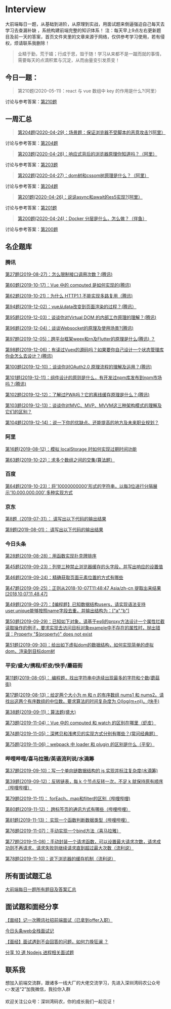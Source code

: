 # Interview
大前端每日一题，从基础到进阶，从原理到实战，用面试题来倒逼强迫自己每天去学习去查漏补缺
，系统构建前端完整的知识体系！
注：每天早上9点左右更新题目及前一天的答案，首页文件夹里的文章来源于网络，仅供参考学习使用，若有侵权，烦请联系我删除！

> 业精于勤，荒于嬉；行成于思，毁于随！学习从来都不是一蹴而就的事情，需要每天的点滴积累与沉淀，从而由量变引发质变！
## 今日一题：  

> 第210题(2020-05-11)：react 与 vue 数组中 key 的作用是什么?(阿里）

讨论与参考答案：[第210题](https://github.com/qappleh/Web-Daily-Question/issues/212)  


## 一周汇总
>[第204题(2020-04-29)：场景题：保证浏览器不受脚本的恶意攻击?(阿里）](https://github.com/qappleh/Web-Daily-Question/issues/206)

讨论与参考答案：[第204题](https://github.com/qappleh/Web-Daily-Question/issues/206)

>[第203题(2020-04-28)：响应式背后的浏览器原理你知道吗？（阿里）](https://github.com/qappleh/Web-Daily-Question/issues/205)

讨论与参考答案：[第203题](https://github.com/qappleh/Web-Daily-Question/issues/205)

>[第202题(2020-04-27)：dom树和cssom树原理是什么？（阿里）](https://github.com/qappleh/Web-Daily-Question/issues/204)

讨论与参考答案：[第204题](https://github.com/qappleh/Web-Daily-Question/issues/204)

>[第201题(2020-04-26)：说说async和await的es5实现?(阿里）](https://github.com/qappleh/Web-Daily-Question/issues/203)

讨论与参考答案：[第201题](https://github.com/qappleh/Web-Daily-Question/issues/203)

>[第200题(2020-04-24)：Docker 分层是什么，怎么做？（伴鱼）](https://github.com/qappleh/Web-Daily-Question/issues/202)

讨论与参考答案：[第200题](https://github.com/qappleh/Web-Daily-Question/issues/202)


## 名企题库  

### 腾讯  
[第27题(2019-08-27)：怎么限制接口调用次数？(腾讯)](https://github.com/qappleh/Web-Daily-Question/issues/29)

[第60题(2019-10-17)：Vue 中的 computed 是如何实现的(腾讯)](https://github.com/qappleh/Web-Daily-Question/issues/62)  

[第62题(2019-10-21)：为什么 HTTP1.1 不能实现多路复用（腾讯)](https://github.com/qappleh/Web-Daily-Question/issues/64)  

[第94题(2019-12-02)：vue从data改变到页面渲染的过程？(腾讯）](https://github.com/qappleh/Web-Daily-Question/issues/96)

[第95题(2019-12-03)：谈谈你对Virtual DOM 的内部工作原理的理解？(腾讯)](https://github.com/qappleh/Web-Daily-Question/issues/97)

[第96题(2019-12-04)：谈谈Websocket的原理及使用场景?(腾讯)](https://github.com/qappleh/Web-Daily-Question/issues/98)

[第97题(2019-12-05)：跨平台框架weex和rn及Flutter的原理是什么(腾讯) ？](https://github.com/qappleh/Web-Daily-Question/issues/99)

[第98题(2019-12-06)：有读过Vuex的源码吗？如果要你自己设计一个状态管理库你会怎么去设计？(腾讯)](https://github.com/qappleh/Web-Daily-Question/issues/100)

[第100题(2019-12-10)：谈谈你对OAuth2.0 原理流程的理解及运用？(腾讯)](https://github.com/qappleh/Web-Daily-Question/issues/102)  

[第101题(2019-12-11)：组件设计的原则是什么，有开发过npm库发布到npm市场吗？(腾讯)](https://github.com/qappleh/Web-Daily-Question/issues/103)

[第102题(2019-12-12)：了解过PWA吗？它的离线缓存原理是什么？(腾讯)](https://github.com/qappleh/Web-Daily-Question/issues/104)

[第103题(2019-12-13)：谈谈你对MVC、MVP、MVVM这三种架构模式的理解及它们的区别？](https://github.com/qappleh/Web-Daily-Question/issues/105)

[第104题(2019-12-14)：说一下你的优缺点、还能提高的地方及未来职业规划？](https://github.com/qappleh/Web-Daily-Question/issues/106)

### 阿里  


[第16题(2019-08-12)：模拟 localStorage 时如何实现过期时间功能](https://github.com/qappleh/Web-Daily-Question/issues/11) 

[第63题(2019-10-22)：求多个数组之间的交集(算法题）](https://github.com/qappleh/Web-Daily-Question/issues/65) 

### 百度  


[第64题(2019-10-23)：将'10000000000'形式的字符串，以每3位进行分隔展示'10.000.000.000',多种实现方式](https://github.com/qappleh/Web-Daily-Question/issues/66)   


### 京东  
[第8题（2019-07-31）： 请写出以下代码的输出结果](https://github.com/qappleh/Web-Daily-Question/issues/2)    

[第9题(2019-08-01)： 请写出以下代码的输出结果](https://github.com/qappleh/Web-Daily-Question/issues/3)    


### 今日头条  
[第28题(2019-08-28)：用函数实现扑克牌排序](https://github.com/qappleh/Web-Daily-Question/issues/30)  

[第45题(2019-09-23)：列举三种禁止浏览器缓存的头字段，并写出响应的设置值](https://github.com/qappleh/Web-Daily-Question/issues/47)      

[第46题(2019-09-24)：精确获取页面元素位置的方式有哪些](https://github.com/qappleh/Web-Daily-Question/issues/48)      

[第47题(2019-09-25)：正则从2018-10-07T11:48:47 Asia/zh-cn 提取出来结果[2018,10,07,11,48,47]](https://github.com/qappleh/Web-Daily-Question/issues/49)    

[第49题(2019-09-27)：【编程题】已知数据结构users，请实现语法支持user.unique能够按照name字段去重，并输出结构为：["a","b"]](https://github.com/qappleh/Web-Daily-Question/issues/51)    

[第50题(2019-09-29)：已知如下对象，请基于es6的proxy方法设计一个属性拦截读取操作的例子，要求实现去访问目标对象example中不存在的属性时，抛出错误：Property "$(property)" does not exist](https://github.com/qappleh/Web-Daily-Question/issues/52)    

[第51题(2019-09-30)：给出如下虚拟dom的数据结构，如何实现简单的虚拟dom，渲染到目标dom树 ](https://github.com/qappleh/Web-Daily-Question/issues/53)    


### 平安/盛大/携程/虾皮/快手/蘑菇街
[第11题(2019-08-05)： 编程题，找出字符串中连续出现最多的字符和个数(蘑菇街) ](https://github.com/qappleh/Web-Daily-Question/issues/5)    

[第17题(2019-08-13)：给定两个大小为 m 和 n 的有序数组 nums1 和 nums2。请找出这两个有序数组的中位数。要求算法的时间复杂度为 O(log(m+n))。(快手)](https://github.com/qappleh/Web-Daily-Question/issues/12)    

[第38题(2019-09-11)：算法题(盛大)](https://github.com/qappleh/Web-Daily-Question/issues/40)    

[第73题(2019-11-04)：Vue 中的 computed 和 watch 的区别在哪里（虾皮）](https://github.com/qappleh/Web-Daily-Question/issues/75)   

[第74题(2019-11-05)：深拷贝和浅拷贝的实现方式分别有哪些？(常问经典题）](https://github.com/qappleh/Web-Daily-Question/issues/76)    

[第75题(2019-11-06)：webpack 中 loader 和 plugin 的区别是什么（平安）](https://github.com/qappleh/Web-Daily-Question/issues/77)   


### 哔哩哔哩/喜马拉雅/英语流利说/水滴筹  

[第37题(2019-09-10)：写一个单向链数据结构的 js 实现并标注复杂度(水滴筹)](https://github.com/qappleh/Web-Daily-Question/issues/39)    

[第39题(2019-09-12)：反转链表，每 k 个节点反转一次，不足 k 就保持原有顺序（哔哩哔哩）](https://github.com/qappleh/Web-Daily-Question/issues/41)   

[第79题(2019-11-11)： forEach，map和filter的区别（哔哩哔哩)](https://github.com/qappleh/Web-Daily-Question/issues/81)    

[第80题(2019-11-12)： 跨标签页的通讯方式有哪些（哔哩哔哩）](https://github.com/qappleh/Web-Daily-Question/issues/82) 

[第81题(2019-11-13)： 实现一个函数判断数据类型（哔哩哔哩）](https://github.com/qappleh/Web-Daily-Question/issues/83)    

[第76题(2019-11-07)：手动实现一个bind方法（喜马拉雅）](https://github.com/qappleh/Web-Daily-Question/issues/78) 

[第77题(2019-11-08)：手动封装一个请求函数，可以设置最大请求次数，请求成功则不再请求，请求失败则继续请求直到超过最大次数（流利说）](https://github.com/qappleh/Web-Daily-Question/issues/79)    

[第78题(2019-11-10)：说下浏览器的缓存机制（流利说）](https://github.com/qappleh/Web-Daily-Question/issues/80) 

## 所有面试题汇总
  
 [大前端每日一题所有题目及答案汇总](https://github.com/qappleh/Web-Daily-Question/issues)
 
## 面试题和面经分享
 [【面经】记一次腾讯社招前端面试（已拿到offer入职）](http://suo.im/6bxGo7)  
 
 [今日头条web全栈面试记](http://suo.im/6qA9hZ)  
 
 [【面经】面试遇到不会回答的问题，如何力挽狂澜 ？](http://suo.im/5OZ6Cy)  
 
 [分享 10 道 Nodejs 进程相关面试题](http://suo.im/6qA7EH)
 
 

## 联系我
想加入前端交流群，跟诸多一线大厂的大佬交流学习，先进入深圳湾码农公众号👉发送“2”加我微信，我拉你入群

欢迎关注公众号：深圳湾码农，你的成长我们一起见证！


